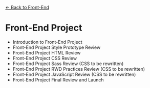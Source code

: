 [← Back to Front-End](/README.md)

# Front-End Project

* Introduction to Front-End Project
* Front-End Project Style Prototype Review
* Front-End Project HTML Review
* Front-End Project CSS Review
* Front-End Project Sass Review (CSS to be rewritten)
* Front-End Project RWD Practices Review (CSS to be rewritten)
* Front-End Project JavaScript Review (CSS to be rewritten)
* Front-End Project Final Review and Launch